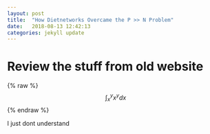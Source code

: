 ```yaml
---
layout: post
title:  "How Dietnetworks Overcame the P >> N Problem"
date:   2018-08-13 12:42:13
categories: jekyll update
---
```



# Review the stuff from old website
{% raw %}
$$\int_{x}^{y} x^y dx$$
{% endraw %}

I just dont understand


